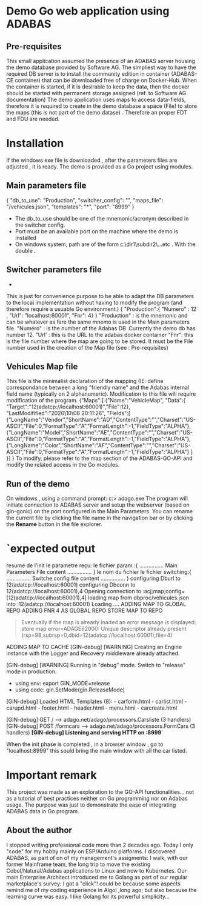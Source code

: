 # Demo Go web application using ADABAS

## Pre-requisites

This small application assumed the presence of an ADABAS server housing the demo database provided by Software AG. The simpliest way to have the required DB server is to install the community edition in container (ADABAS-CE container) that can be downloaded free of charge on Docker-Hub.
When the container is started, if it is desirable to keep the data, then the docker should be started with permanent storage assigned (ref. to Software AG documentation)
The demo application uses maps to access data-fields, therefore it is required to create in the demo database a space (File) to store the maps (this is not part of the demo datase) . Therefore an proper FDT and FDU are needed. 

# Installation 

If the windows exe file is downloaded , after the parameters files are adjusted , it is ready. 
The demo is provided as a Go project using modules. 

## Main parameters file 

{
"db_to_use": "Production",
"switcher_config": "<path to switcher config file ><switcher config file>",
"maps_file": "<path to map  file>/vehicules.json",
"templates": "<path to template directory>*",
"port": "8999"
}
- The db_to_use should be one of the mnemonic/acronym described in the switcher config. 
- Port must be an available port on the machine where the demo is installed
- On windows system, path are of the form c:\\dir1\\subdir2\\...etc . With the double \. 

## Switcher parameters file 
- 
This is just for convenience purpose to be able to adapt the DB parameters to the local implementation without having to modify the program (and therefore require a usuable Go environment.)
{
"Production":{
      "Numero" : 12 ,
      "Url": "localhost:60001",
      "Fnr": 4}
}
"Production" : is the mnemonic and can be whatever as fare the same mnemo is used in the Main parameters file. 
"Numéro" : is the number of the Adabas DB .Currently the demo db has number 12.
"Url' : this is the URL to the adabas docker container
"Fnr": this is the file number where the map are going to be stored. It must be the File number used in the creation of the Map  file (see : Pre-requisites)

## Vehicules Map file 
This file is the minimalist declaration of the mapping (IE: define correspondance between a long "friendly name" and the  Adabas internal field name (typically on 2 alphanumeric).
Modification to this file will require modification of the program. 
{"Maps":[
      {"Name":"VehicleMap",
       "Data":{
                 "Target":"12(adatcp://localhost:60001)","File":12},
                 "LastModifified":"2020\\10\\06 20:11:26",
                 "Fields":[
                        {"LongName":"Vendor","ShortName":"AD","ContentType":"","Charset":"US-ASCII","File":0,"FormatType":"A","FormatLength":-1,"FieldType":"ALPHA"},
                       {"LongName":"Model","ShortName":"AE","ContentType":"","Charset":"US-ASCII","File":0,"FormatType":"A","FormatLength":-1,"FieldType":"ALPHA"},
                     {"LongName":"Color","ShortName":"AF","ContentType":"","Charset":"US-ASCII","File":0,"FormatType":"A","FormatLength":-1,"FieldType":"ALPHA"}
               ]
      }]
}
To modify, please refer to the map section of the ADABAS-GO-API and modify the related access in the Go modules.

## Run of the demo 

On windows , using a command prompt: 
c:> adago.exe <path to Main Parameters File> 
The program will initiate connection to ADABAS server and setup the  webserver (based on gin-gonic) on the port configured in the Main Parameters. 
You can rename the current file by clicking the file name in the navigation bar or by clicking the **Rename** button in the file explorer.

`expected output
==============
resume de l'init
le parametre reçu:<file given as argument to the exe>
le fichier param :{
    ................
    Main Parameters File content
    ................
}
le nom du fichier <switcher file full path>
le fichier switching:{
	................
	Switche config file content
	................
}
configuring Dburl to 12(adatcp://localhost:60001)
configuring Dbconn to 12(adatcp://localhost:60001),4
Opening connection to :acj;map;config=[12(adatcp://localhost:60001),4]
loading map from dbproc/vehicules.json into :12(adatcp://localhost:60001)
Loading ....<Map file path>
ADDING MAP TO GLOBAL REPO
        ADDING FNR 4 AS GLOBAL REPO
        STORE MAP TO REPO
>Eventually if the map is already loaded an error message is displayed:
store map error=ADAGE62000: Unique descriptor already present (rsp=98,subrsp=0,dbid=12(adatcp://localhost:60001),file=4)

ADDING MAP TO CACHE
[GIN-debug] [WARNING] Creating an Engine instance with the Logger and Recovery middleware already attached.

[GIN-debug] [WARNING] Running in "debug" mode. Switch to "release" mode in production.
 - using env:   export GIN_MODE=release
 - using code:  gin.SetMode(gin.ReleaseMode)

[GIN-debug] Loaded HTML Templates (8):
        - carform.html
        - carlist.html
        - carupd.html
        - footer.html
        - header.html
        - menu.html
        - carcreate.html

[GIN-debug] GET    /                         --> adago.net/adago/processors.Carsliste (3 handlers)
[GIN-debug] POST   /formcars        --> adago.net/adago/processors.FormCars (3 handlers)
**[GIN-debug] Listening and serving HTTP on :8999**`

When the init phase is completed , in a browser window , go to "localhost:8999" this sould bring the main window with all the car listed. 

# Important remark

This project was made as an exploration to the GO-API functionalities... not as a tutorial of best practices neither on Go programming nor on Adabas usage.
The purpose was just to demonstrate the ease of integrating ADABAS data in Go program.

## About the author

I stopped writing professional code more than 2 decades ago. Today I only "code" for my hobby mainly on ESP/Arduino platforms. 
I discovered ADABAS, as part of on of my management's assigments: I walk, with our former Mainframe team, the long trip to move the existing Cobol/Natural/Adabas applications to Linux and now to Kubernetes.
Our main Enterprise Architect introduced me to Golang as part of our regular marketplace's survey: I got a "click"! could be because some aspects remind me of my coding experience in Algol ,long ago; but also because the learning curve was easy. I like Golang for its powerful simplicity...  
